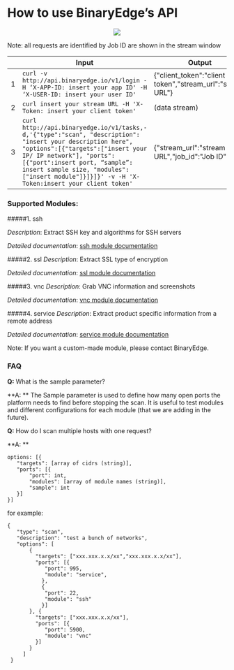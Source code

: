 # How to use BinaryEdge’s API


<p align="center"><img src ="https://dl.dropboxusercontent.com/s/rk8m8jlf2z8ay5j/how%20to%20use%20api.png?dl=0: 200px;" /></p>

Note: all requests are identified by Job ID are shown in the stream window










|   | Input                                                                                                                                                                                                                                                                                                   | Output                                                    |
|---|---------------------------------------------------------------------------------------------------------------------------------------------------------------------------------------------------------------------------------------------------------------------------------------------------------|-----------------------------------------------------------|
| 1 | `curl -v http://api.binaryedge.io/v1/login -H ‘X-APP-ID: insert your app ID' -H ‘X-USER-ID: insert your user ID' `                                                                                                                                                                                        | {"client_token":"client token","stream_url":"stream URL"} |
| 2 | `curl insert your stream URL -H 'X-Token: insert your client token' `                                                                                                                                                                                                                                     | (data stream)                                             |
| 3 | `curl http://api.binaryedge.io/v1/tasks,-d,'{"type":"scan", "description": "insert your description here", "options":[{"targets":["insert your IP/ IP network"], "ports":[{"port":insert port, “sample”: insert sample size, "modules": ["insert module"]}]}]}' -v -H 'X-Token:insert your client token'` | {"stream_url":"stream URL","job_id":"Job ID"}             |




### Supported Modules:



#####1. ssh

_Description_: Extract SSH key and algorithms for SSH servers

_Detailed documentation_: [ssh module documentation](https://github.com/binaryedge/api-publicdoc/blob/master/ssh.md "ssh")


#####2. ssl
_Description_: Extract SSL type of encryption

_Detailed documentation_: [ssl module documentation](https://github.com/binaryedge/api-publicdoc/blob/master/ssl.md "ssl")

#####3. vnc
_Description_: Grab VNC information and screenshots

_Detailed documentation_: [vnc module documentation](https://github.com/binaryedge/api-publicdoc/blob/master/vnc.md "vnc")


#####4. service
_Description_: Extract product specific information from a remote address

_Detailed documentation_: [service module documentation](https://github.com/binaryedge/api-publicdoc/blob/master/service.md "service")



Note: If you want a custom-made module, please contact BinaryEdge.





### FAQ

**Q:** What is the sample parameter?

**A: ** The Sample parameter is used to define how many open ports the platform needs to find before stopping the scan. It is useful to test modules and different configurations for each module (that we are adding in the future).

**Q:** How do I scan multiple hosts with one request?


**A: **

```
options: [{
   "targets": [array of cidrs (string)],
   "ports": [{
       "port": int,
       "modules": [array of module names (string)],
       "sample": int
   }]
}]
```

for example:

```
{
   "type": "scan",
   "description": "test a bunch of networks",
   "options": [
       {
         "targets": ["xxx.xxx.x.x/xx","xxx.xxx.x.x/xx"],
         "ports": [{
            "port": 995,
            "module": "service",
           },
           {
            "port": 22,
            "module": "ssh"
           }]
       }, {
         "targets": ["xxx.xxx.x.x/xx"],
         "ports": [{
            "port": 5900,
            "module": "vnc"
         }]
       }
     ]
 }
 ```
